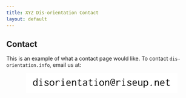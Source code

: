 ```yaml
---
title: XYZ Dis-orientation Contact
layout: default
---
```


## Contact

This is an example of what a contact page would like. To contact `dis-orientation.info`, email us at:

<img src="/images/contact.gif" width="400" alt="contact" style="display: block;margin-left: auto;margin-right: auto;background-color:#EEE9CA" /> 
